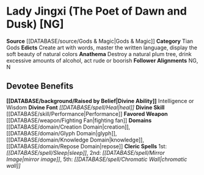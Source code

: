 ﻿---
ability:
- Intelligence
- Wisdom
ability_boost:
- Intelligence
- Wisdom
alignment: NG
deity:
- '[[DATABASE/deity/Lady Jingxi|Lady Jingxi]]'
deity_category: Tian Gods
divine_font: Heal
domain:
- '[[DATABASE/domain/Creation Domain|Creation]]'
- '[[DATABASE/domain/Glyph Domain|Glyph]]'
- '[[DATABASE/domain/Knowledge Domain|Knowledge]]'
- '[[DATABASE/domain/Repose Domain|Repose]]'
favored_weapon: '[[DATABASE/weapon/Fighting Fan|Fighting Fan]]'
follower_alignment:
- NG
- N
id: '178'
name: Lady Jingxi
rarity: Common
rus_type_level: null
skill:
- '[[DATABASE/skill/Performance|Performance]]'
source: '[[DATABASE/source/Gods & Magic|Gods & Magic]]'
trait: null
type: Deity

---
# Lady Jingxi (The Poet of Dawn and Dusk) [NG]

**Source** [[DATABASE/source/Gods & Magic|Gods & Magic]] 
**Category** Tian Gods
**Edicts** Create art with words, master the written language, display the soft beauty of natural colors
**Anathema** Destroy a natural plum tree, drink excessive amounts of alcohol, act rude or boorish
**Follower Alignments** NG, N

## Devotee Benefits

**[[DATABASE/background/Raised by Belief|Divine Ability]]** Intelligence or Wisdom
**Divine Font** _[[DATABASE/spell/Heal|heal]]_
**Divine Skill** [[DATABASE/skill/Performance|Performance]]
**Favored Weapon** [[DATABASE/weapon/Fighting Fan|fighting fan]]
**Domains** [[DATABASE/domain/Creation Domain|creation]], [[DATABASE/domain/Glyph Domain|glyph]], [[DATABASE/domain/Knowledge Domain|knowledge]], [[DATABASE/domain/Repose Domain|repose]]
**Cleric Spells** 1st: _[[DATABASE/spell/Sleep|sleep]]_, 2nd: _[[DATABASE/spell/Mirror Image|mirror image]]_, 5th: _[[DATABASE/spell/Chromatic Wall|chromatic wall]]_